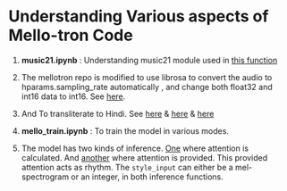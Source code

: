 # Understanding Various aspects of Mello-tron Code

1. **music21.ipynb** : Understanding music21 module used in [this function](https://github.com/NVIDIA/mellotron/blob/master/mellotron_utils.py#L240)

2. The mellotron repo is modified to use librosa to convert the audio to hparams.sampling_rate automatically , and change both float32 and int16 data to int16. See [here](https://github.com/deterministic-algorithms-lab/Speech-Explorations/blob/master/Mellotron/mellotron/utils.py#L13).

3. And To transliterate to Hindi. See [here](https://github.com/deterministic-algorithms-lab/Speech-Explorations/blob/master/Mellotron/mellotron/text/cleaners.py#L20) & [here](https://github.com/deterministic-algorithms-lab/Speech-Explorations/blob/master/Mellotron/mellotron/text/cleaners.py#L80) & [here](https://github.com/deterministic-algorithms-lab/Speech-Explorations/blob/fdf7ec136ed1f16cf30091592c71234111a357b5/Mellotron/mellotron/text/__init__.py#L46)

4. **mello_train.ipynb** : To train the model in various modes.

5. The model has two kinds of inference. [One](https://github.com/NVIDIA/mellotron/blob/d4746169ea570d3aa8e5c6dfca91b818e7c01eb6/model.py#L621) where attention is calculated. And [another](https://github.com/NVIDIA/mellotron/blob/d4746169ea570d3aa8e5c6dfca91b818e7c01eb6/model.py#L653) where attention is provided. This provided attention acts as rhythm. The ```style_input``` can either be a mel-spectrogram or an integer, in both inference functions. 
